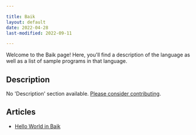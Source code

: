 ```yaml
---

title: Baik
layout: default
date: 2022-04-28
last-modified: 2022-09-11

---
```


Welcome to the Baik page! Here, you'll find a description of the language as well as a list of sample programs in that language.

## Description

No 'Description' section available. [Please consider contributing](https://github.com/TheRenegadeCoder/sample-programs-website).

## Articles

- [Hello World in Baik](https://sampleprograms.io/projects/hello-world/baik)
